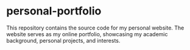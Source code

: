# personal-portfolio
 This repository contains the source code for my personal website. The website serves as my online portfolio, showcasing my academic background, personal projects, and interests.
